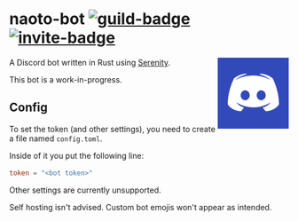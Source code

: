 # naoto-bot [![guild-badge][]][guild] [![invite-badge][]][invite]

<img align="right" src="./assets/naoto.png">

A Discord bot written in Rust using [Serenity].

This bot is a work-in-progress.

## Config
To set the token (and other settings), you need to create a file named `config.toml`.

Inside of it you put the following line:
```toml
token = "<bot token>"
```

Other settings are currently unsupported.

Self hosting isn't advised. Custom bot emojis won't appear as intended.

[guild]: https://discord.gg/ZJvqBK7
[guild-badge]: https://img.shields.io/discord/516256587694866452.svg?style=flat-square&colorB=7289DA

[invite]: https://discordapp.com/oauth2/authorize?client_id=494235198582423552&permissions=8&scope=bot
[invite-badge]: https://img.shields.io/badge/naoto-invite-black.svg?style=flat-square&colorB=7289DA

[Serenity]: https://github.com/serenity-rs/serenity
